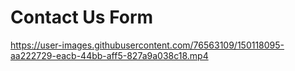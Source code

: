 # Contact Us Form


https://user-images.githubusercontent.com/76563109/150118095-aa222729-eacb-44bb-aff5-827a9a038c18.mp4
